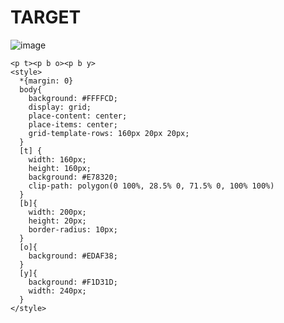 # TARGET

![image](https://github.com/gaschneider/cssbattle/assets/16023844/b69558a7-c766-4e43-9649-bec373378174)

```
<p t><p b o><p b y>
<style>
  *{margin: 0}
  body{
    background: #FFFFCD;
    display: grid;
    place-content: center;
    place-items: center;
    grid-template-rows: 160px 20px 20px;
  }
  [t] {
    width: 160px;
    height: 160px;
    background: #E78320;
    clip-path: polygon(0 100%, 28.5% 0, 71.5% 0, 100% 100%)
  }
  [b]{
    width: 200px;
    height: 20px;
    border-radius: 10px;
  }
  [o]{
    background: #EDAF38;
  }
  [y]{
    background: #F1D31D;
    width: 240px;
  }
</style>
```
